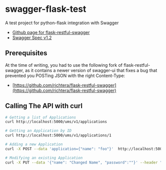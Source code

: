 swagger-flask-test
==================

A test project for python-flask integration with Swagger

- [Github page for flask-restful-swagger](https://github.com/rantav/flask-restful-swagger)
- [Swagger Spec v1.2](https://github.com/wordnik/swagger-spec/blob/master/versions/1.2.md)

Prerequisites
-------------

At the time of writing, you had to use the following fork of flask-restful-swagger, as it contains a
newer version of swagger-ui that fixes a bug that prevented you POSTing JSON with the right Content-Type:

- [https://github.com/richtera/flask-restful-swagger](https://github.com/richtera/flask-restful-swagger)

Calling The API with curl
-------------------------

```bash
# Getting a list of Applications
curl http://localhost:5000/ums/v1/applications

# Getting an Application by ID
curl http://localhost:5000/ums/v1/applications/1

# Adding a new Application
curl -X POST --data 'application={"name": "foo"}'  http://localhost:5000/ums/v1/applications

# Modifying an existing Application
curl -X PUT --data '{"name": "Changed Name", "password":""}' --header "Content-Type:application/json" http://localhost:5000/ums/v1/applications/1
```

